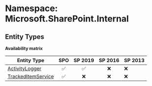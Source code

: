 # Namespace: Microsoft.SharePoint.Internal

## Entity Types

**Availability matrix**

Entity Type | SPO | SP 2019 | SP 2016 | SP 2013
----------|:---:|:-------:|:-------:|:-------
[ActivityLogger](./EntityTypes/ActivityLogger.md) | ✅ | ✅ | ❌ | ❌
[TrackedItemService](./EntityTypes/TrackedItemService.md) | ✅ | ❌ | ❌ | ❌